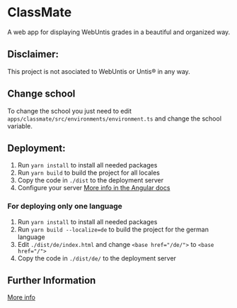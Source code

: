 # ClassMate

A web app for displaying WebUntis grades in a beautiful and organized way.

## Disclaimer:

This project is not asociated to WebUntis or Untis® in any way.

## Change school

To change the school you just need to edit `apps/classmate/src/environments/environment.ts` and change the school variable.

## Deployment:

1. Run `yarn install` to install all needed packages
2. Run `yarn build` to build the project for all locales
3. Copy the code in `./dist` to the deployment server
4. Configure your server [More info in the Angular docs](https://angular.io/guide/i18n-common-deploy#configure-a-server)

### For deploying only one language

1. Run `yarn install` to install all needed packages
2. Run `yarn build --localize=de` to build the project for the german language
3. Edit `./dist/de/index.html` and change `<base href="/de/">` to `<base href="/">`
3. Copy the code in `./dist/de/` to the deployment server

## Further Information
[More info](Facharbeit.pdf)
